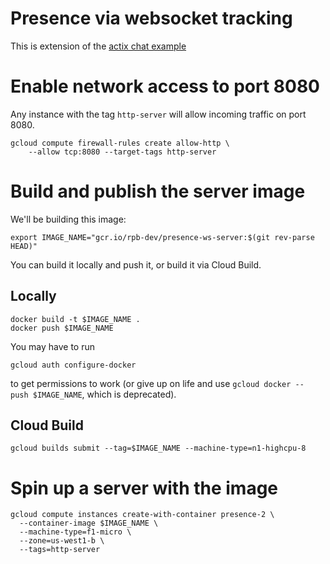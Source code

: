 # Presence via websocket tracking

This is extension of the
[actix chat example](https://github.com/actix/actix/tree/master/examples/chat)


# Enable network access to port 8080
Any instance with the tag `http-server` will allow incoming traffic on port 8080.
```
gcloud compute firewall-rules create allow-http \
    --allow tcp:8080 --target-tags http-server
```

# Build and publish the server image
We'll be building this image:
```
export IMAGE_NAME="gcr.io/rpb-dev/presence-ws-server:$(git rev-parse HEAD)"
```

You can build it locally and push it, or build it via Cloud Build.

## Locally
```
docker build -t $IMAGE_NAME .
docker push $IMAGE_NAME
```

You may have to run
```
gcloud auth configure-docker
```
to get permissions to work (or give up on life and use `gcloud docker -- push $IMAGE_NAME`, which is deprecated).

## Cloud Build
```
gcloud builds submit --tag=$IMAGE_NAME --machine-type=n1-highcpu-8
```

# Spin up a server with the image

```
gcloud compute instances create-with-container presence-2 \
  --container-image $IMAGE_NAME \
  --machine-type=f1-micro \
  --zone=us-west1-b \
  --tags=http-server
```
